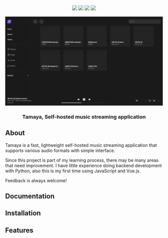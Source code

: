 <div align="center">
  <h3><img src="https://img.shields.io/badge/Python | 3.11 | 3.12-3776AB?style=flat-square&logo=python&logoColor=white"> <img src="https://img.shields.io/badge/Vue.js-35495E?style=flat-square&logo=vue.js&logoColor=4FC08D"> <img src="https://img.shields.io/github/license/bunubbv/tamaya?style=flat-square"> <img src="https://img.shields.io/github/last-commit/bunubbv/tamaya?style=flat-square"></h3>
  <img src=".github/screenshots/tamaya.png" width="600">
  <h3>Tamaya, Self-hosted music streaming application</h3>
</div>

## About
Tamaya is a fast, lightweight self-hosted music streaming application that supports various audio formats with simple interface.

Since this project is part of my learning process, there may be many areas that need improvement. I have little experience doing backend development with Python, also this is my first time using JavaScript and Vue.js.

Feedback is always welcome!

## Documentation

## Installation

## Features